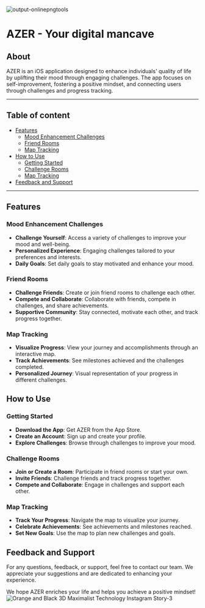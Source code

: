 ![output-onlinepngtools](https://github.com/JumanahKhalid/AZER/assets/110771258/f54b7ee8-c941-4ec2-8c53-5a94a4d09884)

# AZER - Your digital mancave 

## About
AZER is an iOS application designed to enhance individuals' quality of life by uplifting their mood through engaging challenges. The app focuses on self-improvement, fostering a positive mindset, and connecting users through challenges and progress tracking.

---

## Table of content

- [Features](#features)
  - [Mood Enhancement Challenges](#mood-enhancement-challenges)
  - [Friend Rooms](#friend-rooms)
  - [Map Tracking](#map-tracking)
- [How to Use](#how-to-use)
  - [Getting Started](#getting-started)
  - [Challenge Rooms](#challenge-rooms)
  - [Map Tracking](#map-tracking-1)
- [Feedback and Support](#feedback-and-support)



---
## Features

### Mood Enhancement Challenges
- **Challenge Yourself**: Access a variety of challenges to improve your mood and well-being.
- **Personalized Experience**: Engaging challenges tailored to your preferences and interests.
- **Daily Goals**: Set daily goals to stay motivated and enhance your mood.

### Friend Rooms
- **Challenge Friends**: Create or join friend rooms to challenge each other.
- **Compete and Collaborate**: Collaborate with friends, compete in challenges, and share achievements.
- **Supportive Community**: Stay connected, motivate each other, and track progress together.

### Map Tracking
- **Visualize Progress**: View your journey and accomplishments through an interactive map.
- **Track Achievements**: See milestones achieved and the challenges completed.
- **Personalized Journey**: Visual representation of your progress in different challenges.

## How to Use

### Getting Started
- **Download the App**: Get AZER from the App Store.
- **Create an Account**: Sign up and create your profile.
- **Explore Challenges**: Browse through challenges to improve your mood.

### Challenge Rooms
- **Join or Create a Room**: Participate in friend rooms or start your own.
- **Invite Friends**: Challenge friends and track progress together.
- **Compete and Collaborate**: Engage in challenges and support each other.

### Map Tracking
- **Track Your Progress**: Navigate the map to visualize your journey.
- **Celebrate Achievements**: See achievements and milestones reached.
- **Set New Goals**: Use the map to plan new challenges and goals.

## Feedback and Support

For any questions, feedback, or support, feel free to contact our team. We appreciate your suggestions and are dedicated to enhancing your experience.

We hope AZER enriches your life and helps you achieve a positive mindset!
![Orange and Black 3D Maximalist Technology Instagram Story-3](https://github.com/JumanahKhalid/AZER/assets/110771258/87bd8930-c972-417a-8e45-7f0582b1cbab)



